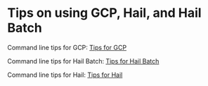 # Tips on using GCP, Hail, and Hail Batch

Command line tips for GCP: [Tips for GCP](./gcp.md)

Command line tips for Hail Batch: [Tips for Hail Batch](./hail_batch.md)

Command line tips for Hail: [Tips for Hail](./hail.md)
